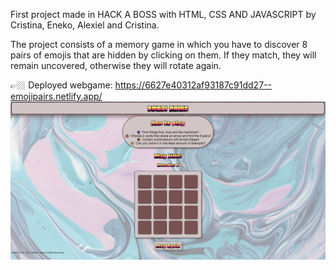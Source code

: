 First project made in HACK A BOSS with HTML, CSS AND JAVASCRIPT by Cristina, Eneko, Alexiel and Cristina.

The project consists of a memory game in which you have to discover 8 pairs of emojis that are hidden by clicking on them. If they match, they will remain uncovered, otherwise they will rotate again.

👉🏼 Deployed webgame: https://6627e40312af93187c91dd27--emojipairs.netlify.app/
![image text](https://github.com/Areymn/Emoji-Pairs/blob/main/images/preview.png)
